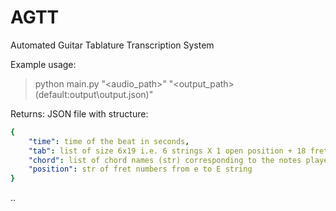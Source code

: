 # AGTT
Automated Guitar Tablature Transcription System

Example usage:
> python main.py "<audio_path>" "<output_path>(default:output\output.json)"

Returns:
JSON file with structure:
```yaml
{
    "time": time of the beat in seconds,
    "tab": list of size 6x19 i.e. 6 strings X 1 open position + 18 fret positions,
    "chord": list of chord names (str) corresponding to the notes played,
    "position": str of fret numbers from e to E string
}
```
..
